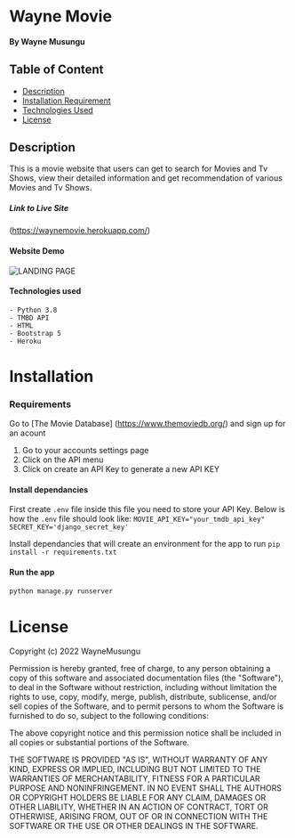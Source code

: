 # Wayne Movie

#### By Wayne Musungu 

## Table of Content

- [Description](#Description)
- [Installation Requirement](#Installation)
- [Technologies Used](#Technologies-Used)
- [License](#LICENSE)

## Description 

This is a movie website that users can get to search for Movies and Tv Shows, view their detailed information and get recommendation of various Movies and Tv Shows.

##### Link to Live Site

(https://waynemovie.herokuapp.com/)
 
#### Website Demo
![LANDING PAGE](Home.gif)


#### Technologies used
    - Python 3.8
    - TMBD API
    - HTML
    - Bootstrap 5
    - Heroku


# Installation

### Requirements

Go to [The Movie Database] (https://www.themoviedb.org/) and sign up for an acount 

1. Go to your accounts settings page
2. Click on the API menu 
3. Click on create an API Key to generate a new API KEY





#### Install dependancies
First create `.env` file inside this file you need to store your API Key. Below is how the `.env` file should look like:
`MOVIE_API_KEY="your_tmdb_api_key"`
`SECRET_KEY='django_secret_key'`

Install dependancies that will create an environment for the app to run
`pip install -r requirements.txt`


#### Run the app
```bash
python manage.py runserver
```

# License

Copyright (c) 2022 WayneMusungu

Permission is hereby granted, free of charge, to any person obtaining a copy
of this software and associated documentation files (the "Software"), to deal
in the Software without restriction, including without limitation the rights
to use, copy, modify, merge, publish, distribute, sublicense, and/or sell
copies of the Software, and to permit persons to whom the Software is
furnished to do so, subject to the following conditions:

The above copyright notice and this permission notice shall be included in all
copies or substantial portions of the Software.

THE SOFTWARE IS PROVIDED "AS IS", WITHOUT WARRANTY OF ANY KIND, EXPRESS OR
IMPLIED, INCLUDING BUT NOT LIMITED TO THE WARRANTIES OF MERCHANTABILITY,
FITNESS FOR A PARTICULAR PURPOSE AND NONINFRINGEMENT. IN NO EVENT SHALL THE
AUTHORS OR COPYRIGHT HOLDERS BE LIABLE FOR ANY CLAIM, DAMAGES OR OTHER
LIABILITY, WHETHER IN AN ACTION OF CONTRACT, TORT OR OTHERWISE, ARISING FROM,
OUT OF OR IN CONNECTION WITH THE SOFTWARE OR THE USE OR OTHER DEALINGS IN THE
SOFTWARE.
